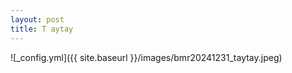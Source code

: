 ```yaml
---
layout: post
title: T aytay
---
```


![_config.yml]({{ site.baseurl }}/images/bmr20241231_taytay.jpeg)
